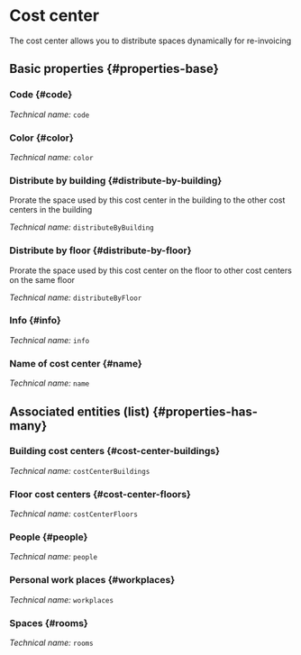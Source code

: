 # Cost center
<!--- THIS FILE IS GENERATED PLEASE DO NOT EDIT IT DIRECTLY --->

The cost center allows you to distribute spaces dynamically for re-invoicing

## Basic properties {#properties-base}

### Code {#code}



*Technical name:* ```code```

### Color {#color}



*Technical name:* ```color```

### Distribute by building {#distribute-by-building}

Prorate the space used by this cost center in the building to the other cost centers in the building

*Technical name:* ```distributeByBuilding```

### Distribute by floor {#distribute-by-floor}

Prorate the space used by this cost center on the floor to other cost centers on the same floor

*Technical name:* ```distributeByFloor```

### Info {#info}



*Technical name:* ```info```

### Name of cost center {#name}



*Technical name:* ```name```




## Associated entities (list) {#properties-has-many}

### Building cost centers {#cost-center-buildings}



*Technical name:* ```costCenterBuildings```

### Floor cost centers {#cost-center-floors}



*Technical name:* ```costCenterFloors```

### People {#people}



*Technical name:* ```people```

### Personal work places {#workplaces}



*Technical name:* ```workplaces```

### Spaces {#rooms}



*Technical name:* ```rooms```





